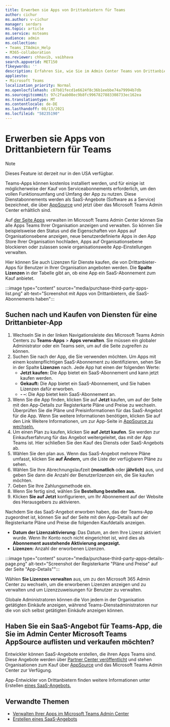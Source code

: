 ```yaml
---
title: Erwerben sie Apps von Drittanbietern für Teams
author: cichur
ms.author: v-cichur
manager: serdars
ms.topic: article
ms.service: msteams
audience: admin
ms.collection:
- Teams_ITAdmin_Help
- M365-collaboration
ms.reviewer: chhavib, vaibhava
search.appverid: MET150
f1keywords: ''
description: Erfahren Sie, wie Sie im Admin Center Teams von Drittanbietern Microsoft Teams erwerben.
appliesto:
- Microsoft Teams
localization_priority: Normal
ms.openlocfilehash: c87b81fecd1e6624f8c36b1eebbe74a79994b7db
ms.sourcegitcommit: 97c2faab08ec9b8fc9967827883308733ec162ea
ms.translationtype: MT
ms.contentlocale: de-DE
ms.lasthandoff: 08/13/2021
ms.locfileid: "58235190"
---
```

# <a name="purchase-third-party-apps-for-teams"></a>Erwerben sie Apps von Drittanbietern für Teams

> [!NOTE]
> Dieses Feature ist derzeit nur in den USA verfügbar.

Teams-Apps können kostenlos installiert werden, und für einige ist möglicherweise der Kauf von Serviceabonnements erforderlich, um den vollen Funktionsumfang und Umfang der App zu nutzen. Diese Dienstabonnements werden als SaaS-Angebote (Software as a Service) bezeichnet, die über [AppSource](https://appsource.microsoft.com/) und jetzt über das Microsoft Teams Admin Center erhältlich sind.

Auf [der Seite Apps](manage-apps.md) verwalten im Microsoft Teams Admin Center können Sie alle Apps Teams Ihrer Organisation anzeigen und verwalten. So können Sie beispielsweise den Status und die Eigenschaften von Apps auf Organisationsebene anzeigen, neue benutzerdefinierte Apps in den App Store Ihrer Organisation hochladen, Apps auf Organisationsebene blockieren oder zulassen sowie organisationsweite App-Einstellungen verwalten.

Hier können Sie auch Lizenzen für Dienste kaufen, die von Drittanbieter-Apps für Benutzer in Ihrer Organisation angeboten werden. Die **Spalte Lizenzen** in der Tabelle gibt an, ob eine App ein SaaS-Abonnement zum Kauf anbietet.

:::image type="content" source="media/purchase-third-party-apps-list.png" alt-text="Screenshot mit Apps von Drittanbietern, die SaaS-Abonnements haben":::

## <a name="search-for-and-purchase-services-for-a-third-party-app"></a>Suchen nach und Kaufen von Diensten für eine Drittanbieter-App

1. Wechseln Sie in der linken Navigationsleiste des Microsoft Teams Admin Centers zu **Teams-Apps** > **Apps verwalten**. Sie müssen ein globaler Administrator oder ein Teams sein, um auf die Seite zugreifen zu können.
2. Suchen Sie nach der App, die Sie verwenden möchten. Um Apps mit einem kostenpflichtigen SaaS-Abonnement zu identifizieren, sehen Sie in der Spalte **Lizenzen** nach. Jede App hat einen der folgenden Werte:
    - **Jetzt kaufen:** Die App bietet ein SaaS-Abonnement und kann jetzt kaufen werden.  
    - **Gekauft:** Die App bietet ein SaaS-Abonnement, und Sie haben Lizenzen dafür erworben.
    - **- –**: Die App bietet kein SaaS-Abonnement an.
3. Wenn Sie die App finden, klicken  Sie auf **Jetzt** kaufen, um auf der Seite mit den App-Details zur Registerkarte Pläne und Preise zu wechseln. Überprüfen Sie die Pläne und Preisinformationen für das SaaS-Angebot für die App. Wenn Sie weitere Informationen  benötigen, klicken Sie auf den Link Weitere Informationen, um zur App-Seite in [AppSource zu wechseln.](https://appsource.microsoft.com/)  
4. Um einen Plan zu kaufen, klicken Sie **auf Jetzt kaufen**. Sie werden zur Einkaufserfahrung für das Angebot weitergeleitet, das mit der App Teams ist. Hier schließen Sie den Kauf des Diensts oder SaaS-Angebots ab.
5. Wählen Sie den plan aus. Wenn das SaaS-Angebot mehrere Pläne umfasst, klicken Sie **auf Ändern,** um die Liste der verfügbaren Pläne zu sehen.
6. Wählen Sie Ihre Abrechnungslaufzeit **(monatlich** oder **jährlich)** aus, und geben Sie dann die Anzahl der Benutzerlizenzen ein, die Sie kaufen möchten.
7. Geben Sie Ihre Zahlungsmethode ein.
8. Wenn Sie fertig sind, wählen Sie **Bestellung bestellen aus.**
9. Klicken **Sie auf Jetzt** konfigurieren, um Ihr Abonnement auf der Website des Herausgebers zu aktivieren.

Nachdem Sie das SaaS-Angebot erworben haben, das der Teams-App zugeordnet ist, können Sie auf der Seite mit den App-Details auf der Registerkarte Pläne und Preise die folgenden Kaufdetails anzeigen. 

- **Datum der Lizenzaktivierung:** Das Datum, an dem Ihre Lizenz aktiviert wurde. Wenn Ihr Konto noch nicht eingerichtet ist, wird dies als **Abonnement ausstehende Aktivierung angezeigt.**
- **Lizenzen:** Anzahl der erworbenen Lizenzen.

:::image type="content" source="media/purchase-third-party-apps-details-page.png" alt-text="Screenshot der Registerkarte "Pläne und Preise" auf der Seite "App-Details"":::

Wählen **Sie Lizenzen verwalten** aus, um zu den Microsoft 365 Admin Center zu wechseln, um die erworbenen Lizenzen anzeigen und zu verwalten und um Lizenzzuweisungen für Benutzer zu verwalten.

Globale Administratoren können die Von jedem in der Organisation getätigten Einkäufe anzeigen, während Teams-Dienstadministratoren nur die von sich selbst getätigten Einkäufe anzeigen können.  

## <a name="have-a-saas-offer-for-a-teams-app-that-you-want-to-list-and-sell-in-the-microsoft-teams-admin-center-and-appsource"></a>Haben Sie ein SaaS-Angebot für Teams-App, die Sie im Admin Center Microsoft Teams AppSource auflisten und verkaufen möchten?

Entwickler können SaaS-Angebote erstellen, die ihren Apps Teams sind. Diese Angebote werden über [Partner Center veröffentlicht](https://partner.microsoft.com) und stehen Organisationen zum Kauf über [AppSource](https://appsource.microsoft.com/) und das Microsoft Teams Admin Center zur Verfügung.
 
App-Entwickler von Drittanbietern finden weitere Informationen unter Erstellen [eines SaaS-Angebots.](/azure/marketplace/partner-center-portal/create-new-saas-offer)

## <a name="related-topics"></a>Verwandte Themen

- [Verwalten Ihrer Apps im Microsoft Teams Admin Center](manage-apps.md)
- [Erstellen eines SaaS-Angebots](/azure/marketplace/partner-center-portal/create-new-saas-offer)
